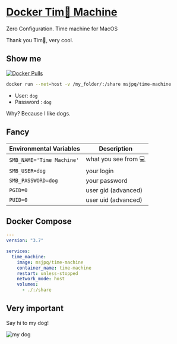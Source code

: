 # [Docker Tim🍎 Machine](https://ms-jpq.github.io/docker-time-machine)

Zero Configuration. Time machine for MacOS

Thank you Tim🍏, very cool.

## Show me

[![Docker Pulls](https://img.shields.io/docker/pulls/msjpq/time-machine.svg)](https://hub.docker.com/r/msjpq/time-machine/)

```sh
docker run --net=host -v /my_folder/:/share msjpq/time-machine
```

- User: `dog`
- Password : `dog`

Why? Because I like dogs.

## Fancy

| Environmental Variables   | Description          |
| ------------------------- | -------------------- |
| `SMB_NAME='Time Machine'` | what you see from 💻 |
| `SMB_USER=dog`            | your login           |
| `SMB_PASSWORD=dog`        | your password        |
| `PGID=0`                  | user gid (advanced)  |
| `PUID=0`                  | user uid (advanced)  |

## Docker Compose

```yaml
---
version: "3.7"

services:
  time_machine:
    image: msjpq/time-machine
    container_name: time-machine
    restart: unless-stopped
    network_mode: host
    volumes:
      - ./:/share
```

## Very important

Say hi to my dog!

![my dog](https://raw.githubusercontent.com/ms-jpq/docker-time-machine/tim-apple/preview/dog.JPG)
